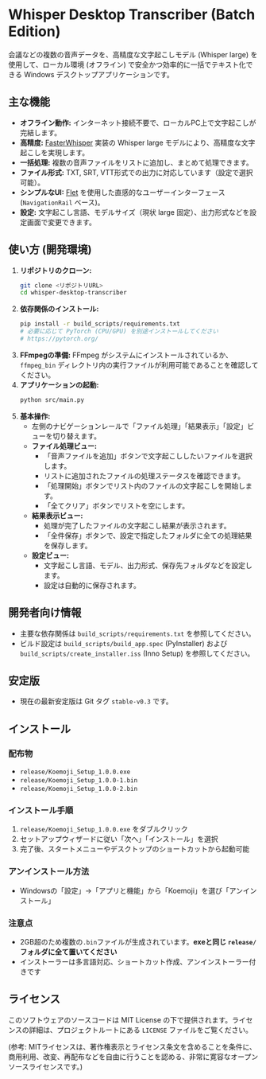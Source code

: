 # Whisper Desktop Transcriber (Batch Edition)

会議などの複数の音声データを、高精度な文字起こしモデル (Whisper large) を使用して、ローカル環境 (オフライン) で安全かつ効率的に一括でテキスト化できる Windows デスクトップアプリケーションです。

## 主な機能

*   **オフライン動作:** インターネット接続不要で、ローカルPC上で文字起こしが完結します。
*   **高精度:** [FasterWhisper](https://github.com/guillaumekln/faster-whisper) 実装の Whisper large モデルにより、高精度な文字起こしを実現します。
*   **一括処理:** 複数の音声ファイルをリストに追加し、まとめて処理できます。
*   **ファイル形式:** TXT, SRT, VTT形式での出力に対応しています（設定で選択可能）。
*   **シンプルなUI:** [Flet](https://flet.dev/) を使用した直感的なユーザーインターフェース (`NavigationRail` ベース)。
*   **設定:** 文字起こし言語、モデルサイズ（現状 large 固定）、出力形式などを設定画面で変更できます。

## 使い方 (開発環境)

1.  **リポジトリのクローン:**
    ```bash
    git clone <リポジトリURL>
    cd whisper-desktop-transcriber
    ```
2.  **依存関係のインストール:**
    ```bash
    pip install -r build_scripts/requirements.txt
    # 必要に応じて PyTorch (CPU/GPU) を別途インストールしてください
    # https://pytorch.org/
    ```
3.  **FFmpegの準備:**
    FFmpeg がシステムにインストールされているか、`ffmpeg_bin` ディレクトリ内の実行ファイルが利用可能であることを確認してください。
4.  **アプリケーションの起動:**
    ```bash
    python src/main.py
    ```
5.  **基本操作:**
    *   左側のナビゲーションレールで「ファイル処理」「結果表示」「設定」ビューを切り替えます。
    *   **ファイル処理ビュー:**
        *   「音声ファイルを追加」ボタンで文字起こししたいファイルを選択します。
        *   リストに追加されたファイルの処理ステータスを確認できます。
        *   「処理開始」ボタンでリスト内のファイルの文字起こしを開始します。
        *   「全てクリア」ボタンでリストを空にします。
    *   **結果表示ビュー:**
        *   処理が完了したファイルの文字起こし結果が表示されます。
        *   「全件保存」ボタンで、設定で指定したフォルダに全ての処理結果を保存します。
    *   **設定ビュー:**
        *   文字起こし言語、モデル、出力形式、保存先フォルダなどを設定します。
        *   設定は自動的に保存されます。

## 開発者向け情報

*   主要な依存関係は `build_scripts/requirements.txt` を参照してください。
*   ビルド設定は `build_scripts/build_app.spec` (PyInstaller) および `build_scripts/create_installer.iss` (Inno Setup) を参照してください。

## 安定版

*   現在の最新安定版は Git タグ `stable-v0.3` です。

## インストール

### 配布物

- `release/Koemoji_Setup_1.0.0.exe`
- `release/Koemoji_Setup_1.0.0-1.bin`
- `release/Koemoji_Setup_1.0.0-2.bin`

### インストール手順

1. `release/Koemoji_Setup_1.0.0.exe` をダブルクリック
2. セットアップウィザードに従い「次へ」「インストール」を選択
3. 完了後、スタートメニューやデスクトップのショートカットから起動可能

### アンインストール方法

- Windowsの「設定」→「アプリと機能」から「Koemoji」を選び「アンインストール」

### 注意点

- 2GB超のため複数の`.bin`ファイルが生成されています。**exeと同じ `release/` フォルダに全て置いてください**
- インストーラーは多言語対応、ショートカット作成、アンインストーラー付きです

## ライセンス

このソフトウェアのソースコードは MIT License の下で提供されます。ライセンスの詳細は、プロジェクトルートにある `LICENSE` ファイルをご覧ください。

(参考: MITライセンスは、著作権表示とライセンス条文を含めることを条件に、商用利用、改変、再配布などを自由に行うことを認める、非常に寛容なオープンソースライセンスです。)
